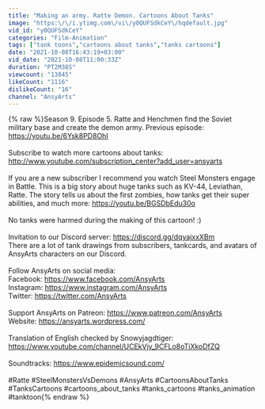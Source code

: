 ```yaml
---
title: "Making an army. Ratte Demon. Cartoons About Tanks"
image: "https:\/\/i.ytimg.com\/vi\/y0QUFSdkCeY\/hqdefault.jpg"
vid_id: "y0QUFSdkCeY"
categories: "Film-Animation"
tags: ["tank toons","cartoons about tanks","tanks cartoons"]
date: "2021-10-08T16:43:19+03:00"
vid_date: "2021-10-08T11:00:33Z"
duration: "PT2M38S"
viewcount: "13845"
likeCount: "1116"
dislikeCount: "16"
channel: "AnsyArts"
---
```

{% raw %}Season 9. Episode 5. Ratte and Henchmen find the Soviet military base and  create the demon army. Previous episode: <a rel="nofollow" target="blank" href="https://youtu.be/6Ysk8PD8OhI">https://youtu.be/6Ysk8PD8OhI</a><br /><br />Subscribe to watch more cartoons about tanks: <a rel="nofollow" target="blank" href="http://www.youtube.com/subscription_center?add_user=ansyarts">http://www.youtube.com/subscription_center?add_user=ansyarts</a><br /><br />If you are a new subscriber I recommend you watch Steel Monsters engage in Battle. This is a big story about huge tanks such as KV-44, Leviathan, Ratte. The story tells us about the first zombies, how tanks get their super abilities, and much more: <a rel="nofollow" target="blank" href="https://youtu.be/BGSDbEdu30o">https://youtu.be/BGSDbEdu30o</a><br /><br />No tanks were harmed during the making of this cartoon! :)<br /><br />Invitation to our Discord server: <a rel="nofollow" target="blank" href="https://discord.gg/dqyajxxXBm">https://discord.gg/dqyajxxXBm</a><br />There are a lot of tank drawings from subscribers, tankcards, and avatars of AnsyArts characters on our Discord.<br /><br />Follow AnsyArts on social media:<br />Facebook: <a rel="nofollow" target="blank" href="https://www.facebook.com/AnsyArts">https://www.facebook.com/AnsyArts</a><br />Instagram: <a rel="nofollow" target="blank" href="https://www.instagram.com/AnsyArts">https://www.instagram.com/AnsyArts</a><br />Twitter: <a rel="nofollow" target="blank" href="https://twitter.com/AnsyArts">https://twitter.com/AnsyArts</a><br /><br />Support AnsyArts on Patreon: <a rel="nofollow" target="blank" href="https://www.patreon.com/AnsyArts">https://www.patreon.com/AnsyArts</a><br />Website: <a rel="nofollow" target="blank" href="https://ansyarts.wordpress.com/">https://ansyarts.wordpress.com/</a><br /><br />Translation of English checked by Snowyjagdtiger: <a rel="nofollow" target="blank" href="https://www.youtube.com/channel/UCEkVjy_9CFLo8oTiXkoDfZQ">https://www.youtube.com/channel/UCEkVjy_9CFLo8oTiXkoDfZQ</a><br /><br />Soundtracks: <a rel="nofollow" target="blank" href="https://www.epidemicsound.com/">https://www.epidemicsound.com/</a> <br /><br />#Ratte #SteelMonstersVsDemons #AnsyArts #CartoonsAboutTanks #TanksCartoons #cartoons_about_tanks #tanks_cartoons  #tanks_animation #tanktoon{% endraw %}

